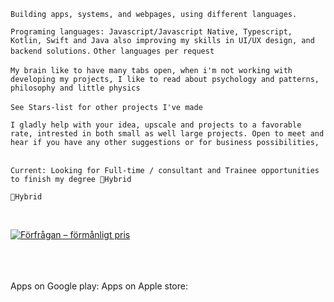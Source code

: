 
`Building apps, systems, and webpages, using different languages.`

`Programing languages:
Javascript/Javascript Native, Typescript, Kotlin, Swift and Java also improving my skills in UI/UX design, and backend solutions.`
`Other languages per request`
<br>
<br>
`My brain like to have many tabs open, when i'm not working with developing my projects, I like to read about psychology and patterns, philosophy and little physics`
<br>
<br>
`See Stars-list for other projects I've made`<br>

`I gladly help with your idea, upscale and projects to a favorable rate, intrested in both small as well large projects. Open to meet and hear if you have any other suggestions or for business possibilities,`
<br>
<br>

`Current: Looking for Full-time / consultant and Trainee opportunities to finish my degree 📍Hybrid`<br>

`📍Hybrid`

<br>

[![Förfrågan – förmånligt pris](https://img.shields.io/badge/Förfrågan-Brainville-blue?style=for-the-badge)](https://www.brainville.com/HittaEnKonsult)  



<br>
<br>
<br>
Apps on Google play: Apps on Apple store:












<!---
ns-develops/ns-develops is a ✨ special ✨ repository because its `README.md` (this file) appears on your GitHub profile.
You can click the Preview link to take a look at your changes. 
- 👀 I’m interested in crud operations, systems, web development, building apps and new stuff!
➡▸ Published . . .<br>
[![Förfrågan – förmånligt pris](https://img.shields.io/badge/Förfrågan-Brainville-blue?style=for-the-badge)](https://www.brainville.com/HittaEnKonsult)
[![Portfolio](https://img.shields.io/badge/Portfolio-Besök%20sidan-informational?style=for-the-badge)](https://yourwebsite.com)
[![LinkedIn](https://img.shields.io/badge/LinkedIn-Profil-0077B5?style=for-the-badge&logo=linkedin&logoColor=white)](https://www.linkedin.com/in/natalie-samaan-5a0588353/)

[<img src="https://github.com/user-attachments/assets/b5321de8-5558-4b4a-b540-819dd002a404" width="20">]([https://yourwebsite.com)
- 📫 How to reach me test.tt9061030@gmail.com
[![Brainville Logo](https://www.brainville.com/favicon.ico)](https://www.brainville.com/HittaEnKonsult) 
`<p style="font-size:20px;"> <strong>Building apps, systems, and do webpages, using different languages such as Javascript/Native, Typescript, Kotlin, Swift, UI/UX design,and backend solutions </strong></p>`


